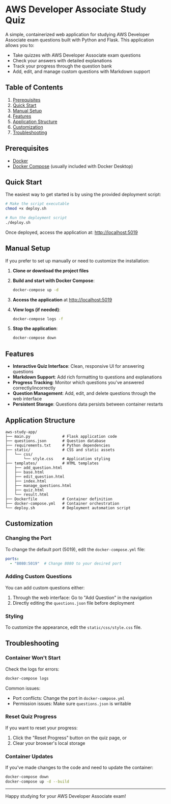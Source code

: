 # AWS Developer Associate Study Quiz

A simple, containerized web application for studying AWS Developer Associate exam questions built with Python and Flask. This application allows you to:

- Take quizzes with AWS Developer Associate exam questions
- Check your answers with detailed explanations
- Track your progress through the question bank
- Add, edit, and manage custom questions with Markdown support

## Table of Contents

1. [Prerequisites](#prerequisites)
2. [Quick Start](#quick-start)
3. [Manual Setup](#manual-setup)
4. [Features](#features)
5. [Application Structure](#application-structure)
6. [Customization](#customization)
7. [Troubleshooting](#troubleshooting)

## Prerequisites

- [Docker](https://docs.docker.com/get-docker/)
- [Docker Compose](https://docs.docker.com/compose/install/) (usually included with Docker Desktop)

## Quick Start

The easiest way to get started is by using the provided deployment script:

```bash
# Make the script executable
chmod +x deploy.sh

# Run the deployment script
./deploy.sh
```

Once deployed, access the application at: [http://localhost:5019](http://localhost:5019)

## Manual Setup

If you prefer to set up manually or need to customize the installation:

1. **Clone or download the project files**

2. **Build and start with Docker Compose**:
   ```bash
   docker-compose up -d
   ```

3. **Access the application** at [http://localhost:5019](http://localhost:5019)

4. **View logs (if needed)**:
   ```bash
   docker-compose logs -f
   ```

5. **Stop the application**:
   ```bash
   docker-compose down
   ```

## Features

- **Interactive Quiz Interface**: Clean, responsive UI for answering questions
- **Markdown Support**: Add rich formatting to questions and explanations
- **Progress Tracking**: Monitor which questions you've answered correctly/incorrectly
- **Question Management**: Add, edit, and delete questions through the web interface
- **Persistent Storage**: Questions data persists between container restarts

## Application Structure

```
aws-study-app/
├── main.py              # Flask application code
├── questions.json       # Question database
├── requirements.txt     # Python dependencies
├── static/              # CSS and static assets
│   └── css/
│       └── style.css    # Application styling
├── templates/           # HTML templates
│   ├── add_question.html
│   ├── base.html
│   ├── edit_question.html
│   ├── index.html
│   ├── manage_questions.html
│   ├── quiz.html
│   └── result.html
├── Dockerfile           # Container definition
├── docker-compose.yml   # Container orchestration
└── deploy.sh            # Deployment automation script
```

## Customization

### Changing the Port

To change the default port (5019), edit the `docker-compose.yml` file:

```yaml
ports:
  - "8080:5019"  # Change 8080 to your desired port
```

### Adding Custom Questions

You can add custom questions either:

1. Through the web interface: Go to "Add Question" in the navigation
2. Directly editing the `questions.json` file before deployment

### Styling

To customize the appearance, edit the `static/css/style.css` file.

## Troubleshooting

### Container Won't Start

Check the logs for errors:

```bash
docker-compose logs
```

Common issues:
- Port conflicts: Change the port in `docker-compose.yml`
- Permission issues: Make sure `questions.json` is writable

### Reset Quiz Progress

If you want to reset your progress:
1. Click the "Reset Progress" button on the quiz page, or
2. Clear your browser's local storage

### Container Updates

If you've made changes to the code and need to update the container:

```bash
docker-compose down
docker-compose up -d --build
```

---

Happy studying for your AWS Developer Associate exam!